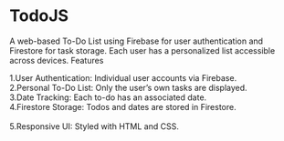 # TodoJS 
A web-based To-Do List using Firebase for user authentication and Firestore for task storage. Each user has a personalized list accessible across devices.
Features

1.User Authentication: Individual user accounts via Firebase. <br/>
2.Personal To-Do List: Only the user’s own tasks are displayed.  <br/>
3.Date Tracking: Each to-do has an associated date.  <br/>
4.Firestore Storage: Todos and dates are stored in Firestore. <br/>   
5.Responsive UI: Styled with HTML and CSS.  
